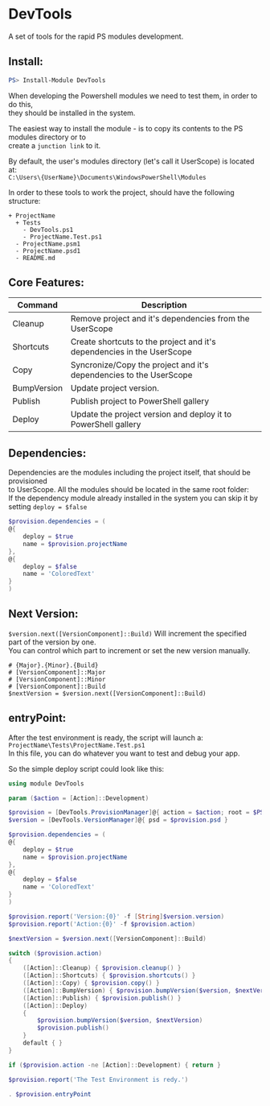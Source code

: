 # DevTools

A set of tools for the rapid PS modules development.


## Install:

```powershell
PS> Install-Module DevTools
```

When developing the Powershell modules we need to test them, in order to do this,<br>
they should be installed in the system. 

The easiest way to install the module - is to copy its contents to the PS modules directory or to<br>
create a `junction link` to it.

By default, the user's modules directory (let's call it UserScope) is located at:<br>
`C:\Users\{UserName}\Documents\WindowsPowerShell\Modules`

In order to these tools to work the project, should have the following structure:

```
+ ProjectName
  + Tests
    - DevTools.ps1
    - ProjectName.Test.ps1
  - ProjectName.psm1
  - ProjectName.psd1
  - README.md
```

## Core Features:

| Command   | Description |
| --------- | ----------- |
Cleanup     | Remove project and it's dependencies from the UserScope
Shortcuts   | Create shortcuts to the project and it's dependencies in the UserScope
Copy        | Syncronize/Copy the project and it's dependencies to the UserScope
BumpVersion | Update project version.
Publish     | Publish project to PowerShell gallery
Deploy      | Update the project version and deploy it to PowerShell gallery

## Dependencies:

Dependencies are the modules including the project itself, that should be provisioned<br>
to UserScope. All the modules should be located in the same root folder:<br>
If the dependency module already installed in the system you can skip it by setting `deploy = $false`

``` Powershell
$provision.dependencies = (
@{
    deploy = $true
    name = $provision.projectName
},
@{
    deploy = $false
    name = 'ColoredText'
}
)
```

## Next Version:

`$version.next([VersionComponent]::Build)` Will increment the specified part of the version by one.<br>
You can control which part to increment or set the new version manually.

```
# {Major}.{Minor}.{Build}
# [VersionComponent]::Major 
# [VersionComponent]::Minor
# [VersionComponent]::Build
$nextVersion = $version.next([VersionComponent]::Build)
```
## entryPoint:
 
 After the test environment is ready, the script will launch a:<br>
`ProjectName\Tests\ProjectName.Test.ps1`<br>
In this file, you can do whatever you want to test and debug your app.

So the simple deploy script could look like this:

```powershell
using module DevTools

param ($action = [Action]::Development)

$provision = [DevTools.ProvisionManager]@{ action = $action; root = $PSScriptRoot}
$version = [DevTools.VersionManager]@{ psd = $provision.psd }

$provision.dependencies = (
@{
    deploy = $true
    name = $provision.projectName
},
@{
    deploy = $false
    name = 'ColoredText'
}
)

$provision.report('Version:{0}' -f [String]$version.version)
$provision.report('Action:{0}' -f $provision.action)

$nextVersion = $version.next([VersionComponent]::Build)

switch ($provision.action)
{
    ([Action]::Cleanup) { $provision.cleanup() }
    ([Action]::Shortcuts) { $provision.shortcuts() }
    ([Action]::Copy) { $provision.copy() }
    ([Action]::BumpVersion) { $provision.bumpVersion($version, $nextVersion) }
    ([Action]::Publish) { $provision.publish() }
    ([Action]::Deploy)
    {
        $provision.bumpVersion($version, $nextVersion)
        $provision.publish()
    }
    default { }
}

if ($provision.action -ne [Action]::Development) { return }

$provision.report('The Test Environment is redy.')

. $provision.entryPoint

```

